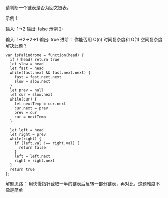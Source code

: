 请判断一个链表是否为回文链表。

示例 1:

输入: 1->2
输出: false
示例 2:

输入: 1->2->2->1
输出: true
进阶：
你能否用 O(n) 时间复杂度和 O(1) 空间复杂度解决此题？

```
var isPalindrome = function(head) {
  if (!head) return true
  let slow = head
  let fast = head
  while(fast.next && fast.next.next) {
    fast = fast.next.next
    slow = slow.next
  }
  let prev = null
  let cur = slow.next
  while(cur) {
    let nextTemp = cur.next
    cur.next = prev
    prev = cur
    cur = nextTemp
  }

  let left = head
  let right = prev
  while(right) {
    if (left.val !== right.val) {
      return false
    }
    left = left.next
    right = right.next
  }
  return true
};
```

解题思路： 用快慢指针截取一半的链表后反转一部分链表，再对比，这题难度不像是简单